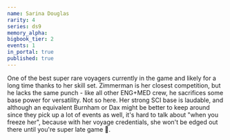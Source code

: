 ```yaml
---
name: Sarina Douglas
rarity: 4
series: ds9
memory_alpha:
bigbook_tier: 2
events: 1
in_portal: true
published: true
---
```


One of the best super rare voyagers currently in the game and likely for a long time thanks to her skill set. Zimmerman is her closest competition, but he lacks the same punch - like all other ENG+MED crew, he sacrifices some base power for versatility. Not so here. Her strong SCI base is laudable, and although an equivalent Burnham or Dax might be better to keep around since they pick up a lot of events as well, it's hard to talk about "when you freeze her", because with her voyage credentials, she won't be edged out there until you're super late game 🐋.
